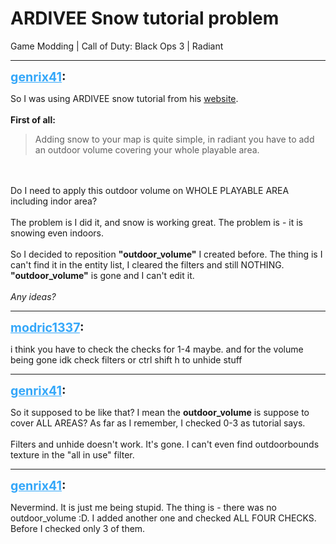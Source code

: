 # ARDIVEE Snow tutorial problem
Game Modding | Call of Duty: Black Ops 3 | Radiant

---
<strong style="font-size: 1.4em;"><span style="text-decoration: underline;text-decoration-color: #34a7f9;"><span style="color:#34a7f9;">genrix41</span></span>:</strong>

<p>So I was using ARDIVEE snow tutorial from his <a href="https://wiki.ardivee.com/article/snow/">website</a>.<br /><br /><strong>First of all:</strong><br /><blockquote>Adding snow to your map is quite simple, in radiant you have to add an outdoor volume covering your whole playable area. </blockquote><br /><br />Do I need to apply this outdoor volume on WHOLE PLAYABLE AREA including indor area?<br /><br />The problem is I did it, and snow is working great. The problem is - it is snowing even indoors.<br /><br />So I decided to reposition <strong>&quot;outdoor_volume&quot;</strong> I created before. The thing is I can&#39;t find it in the entity list, I cleared the filters and still NOTHING. <strong>&quot;outdoor_volume&quot;</strong> is gone and I can&#39;t edit it.<br /><br /><em>Any ideas?</em></p>

---
<strong style="font-size: 1.4em;"><span style="text-decoration: underline;text-decoration-color: #34a7f9;"><span style="color:#34a7f9;">modric1337</span></span>:</strong>

<p>i think you have to check the checks for 1-4 maybe.  and for the volume being gone idk check filters or ctrl shift h to unhide stuff</p>

---
<strong style="font-size: 1.4em;"><span style="text-decoration: underline;text-decoration-color: #34a7f9;"><span style="color:#34a7f9;">genrix41</span></span>:</strong>

<p>So it supposed to be like that? I mean the <strong>outdoor_volume</strong> is suppose to cover ALL AREAS? As far as I remember, I checked 0-3 as tutorial says.<br /><br />Filters and unhide doesn&#39;t work. It&#39;s gone. I can&#39;t even find outdoorbounds texture in the &quot;all in use&quot; filter.</p>

---
<strong style="font-size: 1.4em;"><span style="text-decoration: underline;text-decoration-color: #34a7f9;"><span style="color:#34a7f9;">genrix41</span></span>:</strong>

<p>Nevermind. It is just me being stupid. The thing is - there was no outdoor_volume :D. I added another one and checked ALL FOUR CHECKS. Before I checked only 3 of them.</p>
